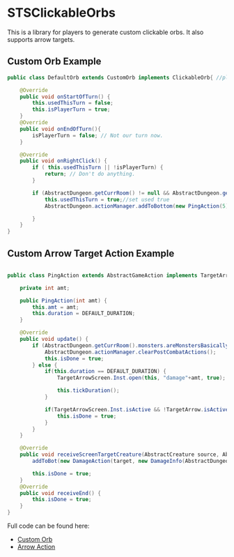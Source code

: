 # STSClickableOrbs
This is a library for players to generate custom clickable orbs. It also supports arrow targets. 

## Custom Orb Example
```java
public class DefaultOrb extends CustomOrb implements ClickableOrb{ //please implement ClickableOrb interface

    @Override
    public void onStartOfTurn() {
        this.usedThisTurn = false; 
        this.isPlayerTurn = true;
    }
    @Override
    public void onEndOfTurn(){
        isPlayerTurn = false; // Not our turn now.
    }

    @Override
    public void onRightClick() {
        if ( this.usedThisTurn || !isPlayerTurn) {
            return; // Don't do anything.
        }

        if (AbstractDungeon.getCurrRoom() != null && AbstractDungeon.getCurrRoom().phase == AbstractRoom.RoomPhase.COMBAT) { // Only if you're in combat
            this.usedThisTurn = true;//set used true
            AbstractDungeon.actionManager.addToBottom(new PingAction(5));

        }
    }
}
```

## Custom Arrow Target Action Example
```java

public class PingAction extends AbstractGameAction implements TargetArrowScreen.TargetArrowScreenSubscriber {

    private int amt;

    public PingAction(int amt) {
        this.amt = amt;
        this.duration = DEFAULT_DURATION;
    }

    @Override
    public void update() {
        if (AbstractDungeon.getCurrRoom().monsters.areMonstersBasicallyDead()) {
            AbstractDungeon.actionManager.clearPostCombatActions();
            this.isDone = true;
        } else {
            if(this.duration == DEFAULT_DURATION) {
                TargetArrowScreen.Inst.open(this, "damage"+amt, true);

                this.tickDuration();
            }

            if(TargetArrowScreen.Inst.isActive && !TargetArrow.isActive) {
                this.isDone = true;
            }
        }
    }

    @Override
    public void receiveScreenTargetCreature(AbstractCreature source, AbstractCreature target) {
        addToBot(new DamageAction(target, new DamageInfo(AbstractDungeon.player, amt)));

        this.isDone = true;
    }
    @Override
    public void receiveEnd() {
        this.isDone = true;
    }
}
```
Full code can be found here:
- [Custom Orb](https://github.com/rong6767/STSClickableOrbs/blob/main/src/main/java/clickableorbs/orbs/DefaultOrb.java)
- [Arrow Action](https://github.com/rong6767/STSClickableOrbs/blob/main/src/main/java/clickableorbs/actions/PingAction.java)
